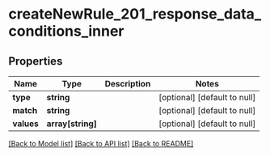 # createNewRule_201_response_data_conditions_inner

## Properties
Name | Type | Description | Notes
------------ | ------------- | ------------- | -------------
**type** | **string** |  | [optional] [default to null]
**match** | **string** |  | [optional] [default to null]
**values** | **array[string]** |  | [optional] [default to null]

[[Back to Model list]](../README.md#documentation-for-models) [[Back to API list]](../README.md#documentation-for-api-endpoints) [[Back to README]](../README.md)


